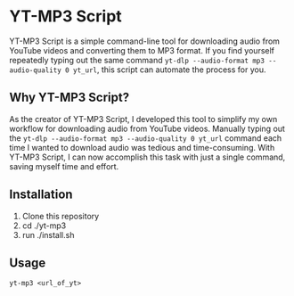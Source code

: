 # YT-MP3 Script

YT-MP3 Script is a simple command-line tool for downloading audio from YouTube videos and converting them to MP3 format. If you find yourself repeatedly typing out the same command `yt-dlp --audio-format mp3 --audio-quality 0 yt_url`, this script can automate the process for you.

## Why YT-MP3 Script?

As the creator of YT-MP3 Script, I developed this tool to simplify my own workflow for downloading audio from YouTube videos. Manually typing out the `yt-dlp --audio-format mp3 --audio-quality 0 yt_url` command each time I wanted to download audio was tedious and time-consuming. With YT-MP3 Script, I can now accomplish this task with just a single command, saving myself time and effort.

## Installation

1. Clone this repository
2. cd ./yt-mp3
3. run ./install.sh

## Usage

`yt-mp3 <url_of_yt>`
